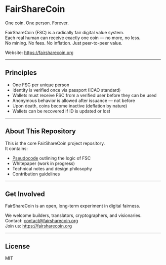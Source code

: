 # FairShareCoin

One coin. One person. Forever.

FairShareCoin (FSC) is a radically fair digital value system.  
Each real human can receive exactly one coin — no more, no less.  
No mining. No fees. No inflation. Just peer-to-peer value.

Website: https://fairsharecoin.org

---

## Principles

- One FSC per unique person  
- Identity is verified once via passport (ICAO standard)  
- Wallets must receive FSC from a verified user before they can be used  
- Anonymous behavior is allowed after issuance — not before  
- Upon death, coins become inactive (deflation by nature)  
- Wallets can be recovered if ID is updated or lost  

---

## About This Repository

This is the core FairShareCoin project repository.  
It contains:

- [Pseudocode](./pseudocode.md) outlining the logic of FSC  
- Whitepaper (work in progress)  
- Technical notes and design philosophy  
- Contribution guidelines

---

## Get Involved

FairShareCoin is an open, long-term experiment in digital fairness.

We welcome builders, translators, cryptographers, and visionaries.  
Contact: contact@fairsharecoin.org  
Join us: https://fairsharecoin.org

---

## License

MIT
